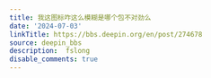 ```yaml
---
title: 我这图标咋这么模糊是哪个包不对劲么
date: '2024-07-03'
linkTitle: https://bbs.deepin.org/en/post/274678
source: deepin_bbs
description:  fslong 
disable_comments: true
---
```


